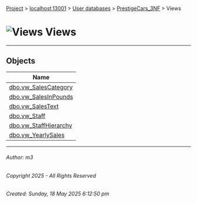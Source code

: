 #### 

[Project](../../../../index.md) > [localhost,13001](../../../index.md) > [User databases](../../index.md) > [PrestigeCars_3NF](../index.md) > Views

# ![Views](../../../../Images/View32.png) Views

---

## <a name="#objects"></a>Objects

| Name |
|---|
| [dbo.vw_SalesCategory](dbo_vw_SalesCategory.md) |
| [dbo.vw_SalesInPounds](dbo_vw_SalesInPounds.md) |
| [dbo.vw_SalesText](dbo_vw_SalesText.md) |
| [dbo.vw_Staff](dbo_vw_Staff.md) |
| [dbo.vw_StaffHierarchy](dbo_vw_StaffHierarchy.md) |
| [dbo.vw_YearlySales](dbo_vw_YearlySales.md) |


---

###### Author:  m3

###### Copyright 2025 - All Rights Reserved

###### Created: Sunday, 18 May 2025 6:12:50 pm

